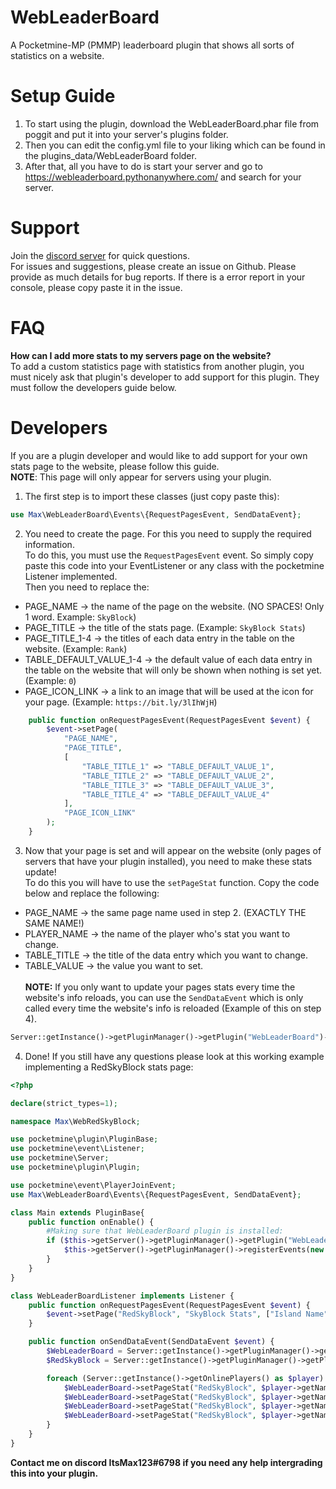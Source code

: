 # WebLeaderBoard
A Pocketmine-MP (PMMP) leaderboard plugin that shows all sorts of statistics on a website.

# Setup Guide
1. To start using the plugin, download the WebLeaderBoard.phar file from poggit and put it into your server's plugins folder.
2. Then you can edit the config.yml file to your liking which can be found in the plugins_data/WebLeaderBoard folder.
5. After that, all you have to do is start your server and go to https://webleaderboard.pythonanywhere.com/ and search for your server.

# Support
Join the [discord server](https://discord.gg/YJZNhwhyMQ) for quick questions.<br>
For issues and suggestions, please create an issue on Github. Please provide as much details for bug reports. If there is a error report in your console, please copy paste it in the issue.

# FAQ
**How can I add more stats to my servers page on the website?**<br>
To add a custom statistics page with statistics from another plugin, you must nicely ask that plugin's developer to add support for this plugin. They must follow the developers guide below.

# Developers
If you are a plugin developer and would like to add support for your own stats page to the website, please follow this guide.<br>
**NOTE**: This page will only appear for servers using your plugin.

1. The first step is to import these classes (just copy paste this):
```php
use Max\WebLeaderBoard\Events\{RequestPagesEvent, SendDataEvent};
```

2. You need to create the page. For this you need to supply the required information.<br>
To do this, you must use the `RequestPagesEvent` event. So simply copy paste this code into your EventListener or any class with the pocketmine Listener implemented.<br>
Then you need to replace the:
- PAGE_NAME -> the name of the page on the website. (NO SPACES! Only 1 word. Example: `SkyBlock`)
- PAGE_TITLE -> the title of the stats page. (Example: `SkyBlock Stats`)
- PAGE_TITLE_1-4 -> the titles of each data entry in the table on the website. (Example: `Rank`)
- TABLE_DEFAULT_VALUE_1-4 -> the default value of each data entry in the table on the website that will only be shown when nothing is set yet. (Example: `0`)
- PAGE_ICON_LINK -> a link to an image that will be used at the icon for your page. (Example: `https://bit.ly/3lIhWjH`)
```php
    public function onRequestPagesEvent(RequestPagesEvent $event) {
        $event->setPage(
            "PAGE_NAME",
            "PAGE_TITLE",
            [	
                "TABLE_TITLE_1" => "TABLE_DEFAULT_VALUE_1", 
                "TABLE_TITLE_2" => "TABLE_DEFAULT_VALUE_2", 
                "TABLE_TITLE_3" => "TABLE_DEFAULT_VALUE_3", 
                "TABLE_TITLE_4" => "TABLE_DEFAULT_VALUE_4"
            ],
            "PAGE_ICON_LINK"
        );
    }
```

3. Now that your page is set and will appear on the website (only pages of servers that have your plugin installed), you need to make these stats update!<br>
To do this you will have to use the `setPageStat` function. Copy the code below and replace the following:
- PAGE_NAME -> the same page name used in step 2. (EXACTLY THE SAME NAME!)
- PLAYER_NAME -> the name of the player who's stat you want to change.
- TABLE_TITLE -> the title of the data entry which you want to change.
- TABLE_VALUE -> the value you want to set.
<br><br>**NOTE:** If you only want to update your pages stats every time the website's info reloads, you can use the `SendDataEvent` which is only called every time the website's info is reloaded (Example of this on step 4).
```php
Server::getInstance()->getPluginManager()->getPlugin("WebLeaderBoard")->setPageStat("PAGE_NAME", "PLAYER_NAME", "TABLE_TITLE", "TABLE_VALUE");
```

4. Done! If you still have any questions please look at this working example implementing a RedSkyBlock stats page:
```php
<?php

declare(strict_types=1);

namespace Max\WebRedSkyBlock;

use pocketmine\plugin\PluginBase;
use pocketmine\event\Listener;
use pocketmine\Server;
use pocketmine\plugin\Plugin;

use pocketmine\event\PlayerJoinEvent;
use Max\WebLeaderBoard\Events\{RequestPagesEvent, SendDataEvent};

class Main extends PluginBase{
    public function onEnable() {
    	#Making sure that WebLeaderBoard plugin is installed:
    	if ($this->getServer()->getPluginManager()->getPlugin("WebLeaderBoard") instanceof Plugin) {
            $this->getServer()->getPluginManager()->registerEvents(new WebLeaderBoardListener($this), $this);
    	}
    }
}

class WebLeaderBoardListener implements Listener {
    public function onRequestPagesEvent(RequestPagesEvent $event) {
        $event->setPage("RedSkyBlock", "SkyBlock Stats", ["Island Name" => "N/A", "Island Size" => "N/A", "Island Value" => "N/A", "Island Rank" => "N/A"], "https://raw.githubusercontent.com/RedCraftGH/RedSkyBlock/master/icon.png");
    }

    public function onSendDataEvent(SendDataEvent $event) {
        $WebLeaderBoard = Server::getInstance()->getPluginManager()->getPlugin("WebLeaderBoard");
        $RedSkyBlock = Server::getInstance()->getPluginManager()->getPlugin("RedSkyBlock");

        foreach (Server::getInstance()->getOnlinePlayers() as $player) {
            $WebLeaderBoard->setPageStat("RedSkyBlock", $player->getName(), "Island Name", (string)$RedSkyBlock->getIslandName($player));
            $WebLeaderBoard->setPageStat("RedSkyBlock", $player->getName(), "Island Size", (string)$RedSkyBlock->getIslandSize($player));
            $WebLeaderBoard->setPageStat("RedSkyBlock", $player->getName(), "Island Value", (string)$RedSkyBlock->getIslandValue($player));
            $WebLeaderBoard->setPageStat("RedSkyBlock", $player->getName(), "Island Rank", (string)$RedSkyBlock->getIslandRank($player));
        }
    }
}
```

**Contact me on discord ItsMax123#6798 if you need any help intergrading this into your plugin.**
